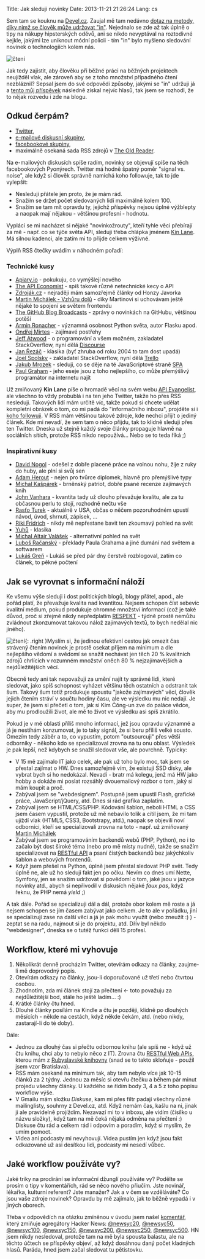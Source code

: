 Title: Jak sleduji novinky
Date: 2013-11-21 21:26:24
Lang: cs

Sem tam se kouknu na [Devel.cz](http://devel.cz). Zaujal mě tam nedávno [dotaz na metody, díky nimž se člověk může udržovat "in"](http://devel.cz/otazka/jak-se-udrzujete-in). Nejednalo se zde až tak úplně o tipy na nákupy hipsterských oděvů, ani se nikdo nevyptával na roztodivné kejkle, jakými lze uniknout módní policii - tím "in" bylo myšleno sledování novinek o technologiích kolem nás.

![čtení]({static}/images/catreading.jpg)

Jak tedy zajistit, aby člověku při běžné práci na běžných projektech neujížděl vlak, ale zároveň aby se z toho množství případného čtení nezbláznil? Sepsal jsem do své odpovědi způsoby, jakými se "in" udržuji já a [tento můj příspěvek](http://devel.cz/otazka/jak-se-udrzujete-in#answer-11852) následně získal nejvíc hlasů, tak jsem se rozhodl, že to nějak rozvedu i zde na blogu.

## Odkud čerpám?

- [Twitter](https://twitter.com/following),
- [e-mailové diskusní skupiny](https://groups.google.com/forum/#!forum/django-cs),
- [facebookové skupiny](https://www.facebook.com/groups/pyonieri/),
- maximálně osekaná sada RSS zdrojů v [The Old Reader](http://theoldreader.com/).

Na e-mailových diskusích spíše radím, novinky se objevují spíše na těch facebookových Pyonýrech. Twitter má hodně špatný poměr "signal vs. noise", ale když si člověk správně namíchá koho followuje, tak to jde vylepšit:

- Nesleduji přátele jen proto, že je mám rád.
- Snažím se držet počet sledovaných lidí maximálně kolem 100.
- Snažím se tam mít opravdu ty, jejichž příspěvky nejsou úplné výžblepty a naopak mají nějakou - většinou profesní - hodnotu.

Vyplácí se mi nacházet si nějaké "novinkožrouty", kteří tyhle věci přebírají za mě - např. co se týče světa API, sleduji třeba chlápka jménem [Kin Lane](https://twitter.com/kinlane). Má silnou kadenci, ale zatím mi to přijde celkem výživné.

Výplň RSS čtečky uvádím v náhodném pořadí:

### Technické kusy

- [Apiary.io](http://blog.apiary.io) - pokukuju, co vymýšlejí nového
- [The API Economist](http://apieconomist.com) - spíš takové různé netechnické kecy o API
- [Zdroják.cz](http://zdrojak.cz) - nejraději mám samozřejmě články od Honzy Javorka
- [Martin Michálek - Vzhůru dolů](http://vzhurudolu.cz) - díky Martinovi si uchovávam ještě nějaké to spojení se světem frontendu
- [The GitHub Blog Broadcasts](http://github.com/blog) - zprávy o novinkách na GitHubu, většinou potěší
- [Armin Ronacher](http://lucumr.pocoo.org) - významná osobnost Python světa, autor Flasku apod.
- [Ondřej Mirtes](http://ondrej.mirtes.cz) - zajímavé postřehy
- [Jeff Atwood](http://codinghorror.com/blog) - o programování a všem možném, zakladatel StackOverflow, nyní dělá [Discourse](http://www.discourse.org/)
- [Jan Řezáč](http://blog.filosof.biz) - klasika (byť zhruba od roku 2004 to tam dost upadá)
- [Joel Spolsky](http://joelonsoftware.com) - zakladatel StackOverflow, nyní dělá [Trello](http://trello.com/)
- [Jakub Mrozek](http://weblog.ronnieweb.net) - sleduji, co se děje na té JavaScriptové straně [SPA](https://en.wikipedia.org/wiki/Single_page_application)
- [Paul Graham](http://paulgraham.com) - jeho eseje jsou z toho nejlepšího, co může přemýšlivý programátor na internetu najít

Už zmiňovaný **Kin Lane** píše o hromadě věcí na svém webu [API Evangelist](http://apievangelist.com/), ale všechno to vždy probublá i na ten jeho Twitter, takže ho přes RSS nesleduji. Takových lidí mám určitě víc, takže pokud si chcete udělat kompletní obrázek o tom, co mi padá do "informačního inboxu", projděte si i [koho followuji](https://twitter.com/following). V RSS mám většinou takové zdroje, kde nechci přijít o jediný článek. Kde mi nevadí, že sem tam o něco přijdu, tak to klidně sleduji přes ten Twitter. Dneska už stejně každý svoje články propaguje hlavně na sociálních sítích, protože RSS nikdo nepoužívá... Nebo se to teda říká ;)

### Inspirativní kusy

- [David Nogol](http://nogol.cz) - odešel z dobře placené práce na volnou nohu, žije z ruky do huby, ale plní si svůj sen
- [Adam Herout](http://herout.net) - nejen pro tvůrce diplomek, hlavně pro přemýšlivé typy
- [Michal Kašpárek](http://finmag.penize.cz/clanky/autor/70017977-michal-kasparek) - brněnský patriot, dobře psané recenze zajímavých knih
- [John Vanhara](http://podnikanivusa.com) - kvantita tady už dlouho převažuje kvalitu, ale za tu občasnou perlu to stojí, rozhodně nečtu vše
- [Rasťo Turek](http://turek.co) - aktuálně v USA, občas o něčem pozoruhodném upustí návod, úvod, shrnutí, zápisek, ...
- [Riki Fridrich](http://content.fczbkk.com) - nikdy mě nepřestane bavit ten zkoumavý pohled na svět
- [Yuhů](http://jakpsatweb.cz/weblog) - klasika
- [Michal Altair Valášek](http://weblog.rider.cz) - alternativní pohled na svět
- [Luboš Račanský](http://blog.zvestov.cz) - překlady Paula Grahama a jiné dumání nad světem a softwarem
- [Lukáš Greň](http://lukasgren.cz) - Lukáš se před pár dny čerstvě rozblogoval, zatím co článek, to pěkné počtení

## Jak se vyrovnat s informační náloží

Ke všemu výše sleduji i dost politických blogů, blogy přátel, apod., ale pořád platí, že převažuje kvalita nad kvantitou. Nejsem schopen číst sebevíc kvalitní médium, pokud produkuje ohromné množství informací (což je také důvod, proč si zřejmě nikdy nepředplatím [RESPEKT](http://respekt.ihned.cz/) - týdně prostě nemůžu zvládnout zkonzumovat takovou nálož zajímavých textů, to bych nedělal nic jiného).

![čtení]({static}/images/george-marks-shocked-woman-reading-newspaper-in-studio-portrait.jpg){: .right }Myslím si, že jedinou efektivní cestou jak omezit čas strávený čtením novinek je prostě osekat příjem na minimum a dle nejlepšího vědomí a svědomí se snažit nechávat jen těch 20 % kvalitních zdrojů chrlících v rozumném množství oněch 80 % nejzajímavějších a nejdůležitějších věcí.

Obecně tedy ani tak nepovažuji za umění najít ty správné lidi, které sledovat, jako spíš schopnost vyházet většinu těch ostatních a odstranit tak šum. Takový šum totiž produkuje spoustu "jakože zajímavých" věcí, člověk jejich čtením stráví v součtu hodiny času, ale ve výsledku mu nic nedají. Je super, že jsem si přečetl o tom, jak si Kim Čŏng-un zve do paláce vědce, aby mu prodloužili život, ale mě to život ve výsledku asi spíš zkrátilo.

Pokud je v mé oblasti příliš mnoho informací, jež jsou opravdu významné a já je nestíhám konzumovat, je to taky signál, že si beru příliš velké sousto. Omezím tedy záběr a to, co vypustím, potom "outsourcuji" přes větší odborníky - někoho kdo se specializoval zrovna na tu onu oblast. Výsledek je pak lepší, než kdybych se snažil sledovat vše, ale povrchně. Typicky:

- V 15 mě zajímalo IT jako celek, ale pak už toho bylo moc, tak jsem se přestal zajímat o HW. Dnes samozřejmě vím, že existují SSD disky, ale vybrat bych si ho nedokázal. Nevadí - bratr má kolegu, jenž má HW jako hobby a dokáže mi poslat rozsáhlý dvouemailový rozbor o tom, jaký si mám koupit a proč.
- Zabýval jsem se "webdesignem". Postupně jsem upustil Flash, grafické práce, JavaScript/jQuery, atd. Dnes si rád grafika zaplatím.
- Zabýval jsem se HTML/CSS/PHP. Kódování šablon, neboli HTML a CSS jsem časem vypustil, protože už mě nebavilo tolik a cítil jsem, že mi tam ujíždí vlak (HTML5, CSS3, Bootstrapy, atd.), naopak se objevili noví odborníci, kteří se specializovali zrovna na toto - např. už zmiňovaný [Martin Michálek](https://twitter.com/machal)
- Zabýval jsem se programováním backendů webů (PHP, Python), no i to začalo být dost široké téma (nebo pro mě místy nudné), takže se snažím specializovat na [RESTful API](https://speakerdeck.com/honzajavorek/rest-api-manual) a psaní čistých backendů bez jakýchkoliv šablon a webových frontendů.
- Když jsem přešel na Python, úplně jsem přestal sledovat PHP svět. Tedy úplně ne, ale už ho sleduji fakt jen po očku. Nevím co dnes umí Nette, Symfony, jen se snažím udržovat si povědomí o tom, jaké jsou v jazyce novinky atd., abych si nepřivodil v diskusích nějaké *faux pas*, když řeknu, že PHP nemá *yield* ;)

A tak dále. Pořád se specializuji dál a dál, protože obor kolem mě roste a já nejsem schopen se jím časem zabývat jako celkem. Je to ale v pořádku, jiní se specializují zase na další věci a já je pak mohu využít (nebo zneužít :) ) - zeptat se na radu, najmout si je do projektu, atd. Dřív byl někdo "webdesigner", dneska se o tutéž funkci dělí 15 profesí.

## Workflow, které mi vyhovuje

1. Několikrát denně procházím Twitter, otevírám odkazy na články, zaujme-li mě doprovodný popis.
2. Otevírám odkazy na články, jsou-li doporučované už třetí nebo čtvrtou osobou.
3. Zhodnotím, zda mi článek stojí za přečtení ← toto považuju za nejdůležitější bod, stále ho ještě ladím... :)
4. Krátké články čtu hned.
5. Dlouhé články posílám na Kindle a čtu je později, klidně po dlouhých měsících - někde na cestách, když někde čekám, atd. (nebo nikdy, zastarají-li do té doby).

Dále:

- Jednou za dlouhý čas si přečtu odbornou knihu (ale spíš ne - když už čtu knihu, chci aby to nebylo něco z IT). Zrovna čtu [RESTful Web APIs](http://shop.oreilly.com/product/0636920028468.do), kterou mám z [Rubyslavské knihovny](https://github.com/rubyslava/bookshelf/issues/12) (snad se to takto skloňuje - použil jsem vzor Bratislava).
- RSS mám osekané na minimum tak, aby tam nebylo více jak 10-15 článků za 2 týdny. Jednou za měsíc si otevřu čtečku a během pár minut projedu všechny články. U každého se řídím body 3, 4 a 5 z toho popisu workflow výše.
- V Gmailu mám složku *Diskuse*, kam mi přes filtr padají všechny různé mailinglisty, souhrny z Devel.cz, atd. Když nemám čas, kašlu na ni, jinak ji ale pravidelně projíždím. Nezavazí mi to v inboxu, ale vidím (čísílko u názvu složky), když tam na mě čeká nějaká odměna na přečtení :) Diskuse čtu rád a celkem rád i odpovím a poradím, když si myslím, že umím pomoct.
- Videa ani podcasty mi nevyhovují. Videa pustím jen když jsou fakt odkazované už asi desítkou lidí, podcasty mi nesedí vůbec.

## Jaké workflow používáte vy?

Jaké triky na prodírání se informační džunglí používáte vy? Podělte se prosím o tipy v komentářích, rád se něco nového přiučím. Jste novinář, lékařka, kulturní referent? Jste manažer? Jak a v čem se vzděláváte? Co jsou vaše zdroje novinek? Opravdu by mě zajímalo, jak to běžně vypadá i v jiných oborech.

Třeba v odpovědích na otázku zmíněnou v úvodu jsem našel [komentář](http://devel.cz/otazka/jak-se-udrzujete-in#comment-5386), který zmiňuje agregátory Hacker News: [@newsyc20](http://twitter.com/newsyc20), [@newsyc50](http://twitter.com/newsyc50), [@newsyc100](http://twitter.com/newsyc100), [@newsyc150](http://twitter.com/newsyc150), [@newsyc200](http://twitter.com/newsyc200), [@newsyc250](http://twitter.com/newsyc250), [@newsyc500](http://twitter.com/newsyc500). HN jsem nikdy nesledoval, protože tam na mě byla spousta balastu, ale na těchto účtech se příspěvky objeví, až když dosáhnou daný počet kladných hlasů. Paráda, hned jsem začal sledovat tu pětistovku.
